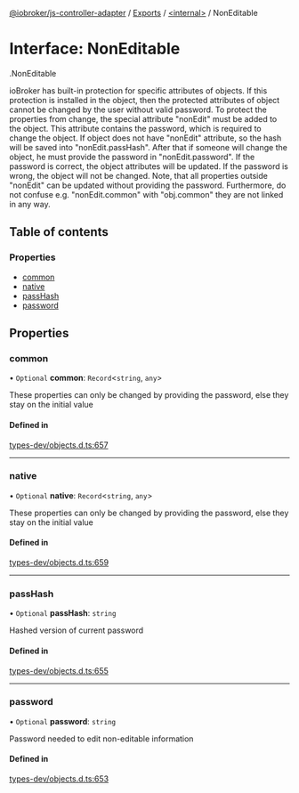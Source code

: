 [@iobroker/js-controller-adapter](../README.md) / [Exports](../modules.md) / [<internal\>](../modules/internal_.md) / NonEditable

# Interface: NonEditable

[<internal>](../modules/internal_.md).NonEditable

ioBroker has built-in protection for specific attributes of objects. If this protection is installed in the object, then the protected attributes of object cannot be changed by the user without valid password.
To protect the properties from change, the special attribute "nonEdit" must be added to the object. This attribute contains the password, which is required to change the object.
If object does not have "nonEdit" attribute, so the hash will be saved into "nonEdit.passHash". After that if someone will change the object, he must provide the password in "nonEdit.password".
If the password is correct, the object attributes will be updated. If the password is wrong, the object will not be changed.
Note, that all properties outside "nonEdit" can be updated without providing the password. Furthermore, do not confuse e.g. "nonEdit.common" with "obj.common" they are not linked in any way.

## Table of contents

### Properties

- [common](internal_.NonEditable.md#common)
- [native](internal_.NonEditable.md#native)
- [passHash](internal_.NonEditable.md#passhash)
- [password](internal_.NonEditable.md#password)

## Properties

### common

• `Optional` **common**: `Record`<`string`, `any`\>

These properties can only be changed by providing the password, else they stay on the initial value

#### Defined in

[types-dev/objects.d.ts:657](https://github.com/ioBroker/ioBroker.js-controller/blob/0ce62b24/packages/types-dev/objects.d.ts#L657)

___

### native

• `Optional` **native**: `Record`<`string`, `any`\>

These properties can only be changed by providing the password, else they stay on the initial value

#### Defined in

[types-dev/objects.d.ts:659](https://github.com/ioBroker/ioBroker.js-controller/blob/0ce62b24/packages/types-dev/objects.d.ts#L659)

___

### passHash

• `Optional` **passHash**: `string`

Hashed version of current password

#### Defined in

[types-dev/objects.d.ts:655](https://github.com/ioBroker/ioBroker.js-controller/blob/0ce62b24/packages/types-dev/objects.d.ts#L655)

___

### password

• `Optional` **password**: `string`

Password needed to edit non-editable information

#### Defined in

[types-dev/objects.d.ts:653](https://github.com/ioBroker/ioBroker.js-controller/blob/0ce62b24/packages/types-dev/objects.d.ts#L653)
